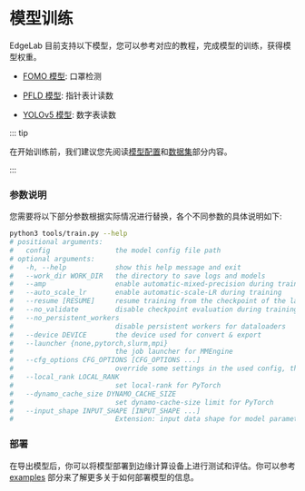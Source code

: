 # 模型训练

EdgeLab 目前支持以下模型，您可以参考对应的教程，完成模型的训练，获得模型权重。

- [FOMO 模型](./fomo.md): 口罩检测

- [PFLD 模型](./pfld.md): 指针表计读数

- [YOLOv5 模型](./yolov5.md): 数字表读数

::: tip

在开始训练前，我们建议您先阅读[模型配置](../config.md)和[数据集](../datasets.md)部分内容。

:::

### 参数说明

您需要将以下部分参数根据实际情况进行替换，各个不同参数的具体说明如下:

```sh
python3 tools/train.py --help
# positional arguments:
#   config                the model config file path
# optional arguments:
#   -h, --help            show this help message and exit
#   --work_dir WORK_DIR   the directory to save logs and models
#   --amp                 enable automatic-mixed-precision during training (https://pytorch.org/tutorials/recipes/recipes/amp_recipe.html)
#   --auto_scale_lr       enable automatic-scale-LR during training
#   --resume [RESUME]     resume training from the checkpoint of the last epoch (or a specified checkpoint path)
#   --no_validate         disable checkpoint evaluation during training
#   --no_persistent_workers
#                         disable persistent workers for dataloaders
#   --device DEVICE       the device used for convert & export
#   --launcher {none,pytorch,slurm,mpi}
#                         the job launcher for MMEngine
#   --cfg_options CFG_OPTIONS [CFG_OPTIONS ...]
#                         override some settings in the used config, the key-value pair in 'xxx=yyy' format will be merged into config file
#   --local_rank LOCAL_RANK
#                         set local-rank for PyTorch
#   --dynamo_cache_size DYNAMO_CACHE_SIZE
#                         set dynamo-cache-size limit for PyTorch
#   --input_shape INPUT_SHAPE [INPUT_SHAPE ...]
#                         Extension: input data shape for model parameters estimation, e.g. 1 3 224 224
```

### 部署

在导出模型后，你可以将模型部署到边缘计算设备上进行测试和评估。你可以参考 [examples](../../examples/examples.md) 部分来了解更多关于如何部署模型的信息。
